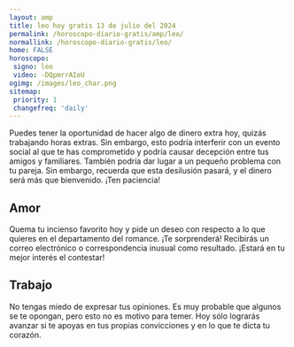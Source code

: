 ```yaml
---
layout: amp
title: leo hoy gratis 13 de julio del 2024 
permalink: /horoscopo-diario-gratis/amp/leo/
normallink: /horoscopo-diario-gratis/leo/
home: FALSE
horoscopo:
 signo: leo
 video: -DQpmrrAIeU
ogimg: /images/leo_char.png
sitemap:
 priority: 1
 changefreq: 'daily'
---
```



Puedes tener la oportunidad de hacer algo de dinero extra hoy, quizás trabajando horas extras. Sin embargo, esto podría interferir con un evento social al que te has comprometido y podría causar decepción entre tus amigos y familiares. También podría dar lugar a un pequeño problema con tu pareja. Sin embargo, recuerda que esta desilusión pasará, y el dinero será más que bienvenido. ¡Ten paciencia!

## Amor

Quema tu incienso favorito hoy y pide un deseo con respecto a lo que quieres en el departamento del romance. ¡Te sorprenderá! Recibirás un correo electrónico o correspondencia inusual como resultado. ¡Estará en tu mejor interés el contestar!

## Trabajo

No tengas miedo de expresar tus opiniones. Es muy probable que algunos se te opongan, pero esto no es motivo para temer. Hoy sólo lograrás avanzar si te apoyas en tus propias convicciones y en lo que te dicta tu corazón.